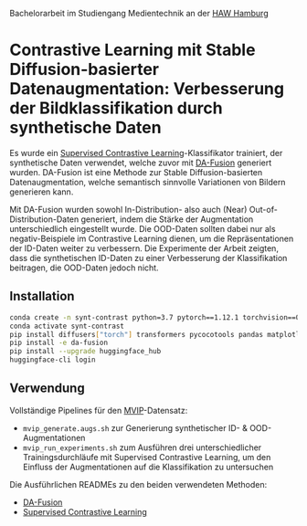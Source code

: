 Bachelorarbeit im Studiengang Medientechnik an der [HAW Hamburg](https://www.haw-hamburg.de/)
# Contrastive Learning mit Stable Diffusion-basierter Datenaugmentation: Verbesserung der Bildklassifikation durch synthetische Daten

Es wurde ein [Supervised Contrastive Learning](https://arxiv.org/abs/2004.11362)-Klassifikator trainiert, der synthetische Daten verwendet, welche zuvor mit [DA-Fusion](https://arxiv.org/abs/2302.07944) generiert wurden. DA-Fusion ist eine Methode zur Stable Diffusion-basierten Datenaugmentation, welche semantisch sinnvolle Variationen von Bildern generieren kann.

Mit DA-Fusion wurden sowohl In-Distribution- also auch (Near) Out-of-Distribution-Daten generiert, indem die Stärke der Augmentation unterschiedlich eingestellt wurde. Die OOD-Daten sollten dabei nur als negativ-Beispiele im Contrastive Learning dienen, um die Repräsentationen der ID-Daten weiter zu verbessern. Die Experimente der Arbeit zeigten, dass die synthetischen ID-Daten zu einer Verbesserung der Klassifikation beitragen, die OOD-Daten jedoch nicht.

## Installation

```bash
conda create -n synt-contrast python=3.7 pytorch==1.12.1 torchvision==0.13.1 cudatoolkit=11.6 -c nvidia -c pytorch -c conda-forge
conda activate synt-contrast
pip install diffusers["torch"] transformers pycocotools pandas matplotlib seaborn scipy
pip install -e da-fusion
pip install --upgrade huggingface_hub
huggingface-cli login
```

## Verwendung

Vollständige Pipelines für den [MVIP](https://fordatis.fraunhofer.de/handle/fordatis/358)-Datensatz:

- `mvip_generate.augs.sh` zur Generierung synthetischer ID- & OOD-Augmentationen
- `mvip_run_experiments.sh` zum Ausführen drei unterschiedlicher Trainingsdurchläufe mit Supervised Contrastive Learning, um den Einfluss der Augmentationen auf die Klassifikation zu untersuchen

Die Ausführlichen READMEs zu den beiden verwendeten Methoden:

- [DA-Fusion](da-fusion/README.md)
- [Supervised Contrastive Learning](sup-contrast/README.md)